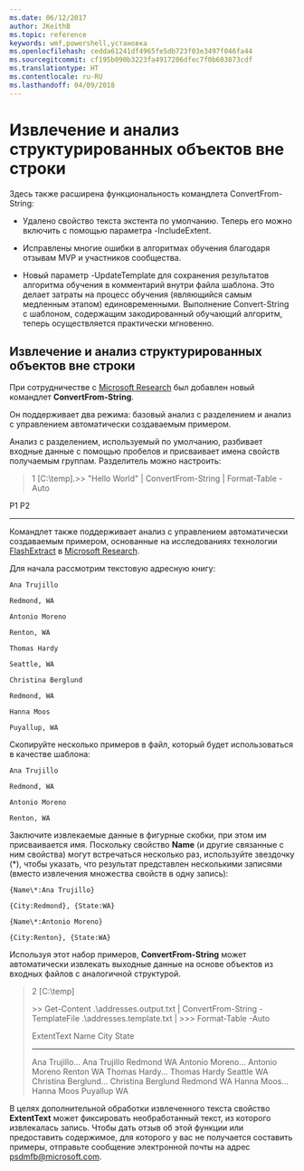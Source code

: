 ```yaml
---
ms.date: 06/12/2017
author: JKeithB
ms.topic: reference
keywords: wmf,powershell,установка
ms.openlocfilehash: cedda61241df4965fe5db723f03e3497f046fa44
ms.sourcegitcommit: cf195b090b3223fa4917206dfec7f0b603873cdf
ms.translationtype: HT
ms.contentlocale: ru-RU
ms.lasthandoff: 04/09/2018
---
```

# <a name="extract-and-parse-structured-objects-out-of-string"></a>Извлечение и анализ структурированных объектов вне строки
Здесь также расширена функциональность командлета ConvertFrom-String:

-   Удалено свойство текста экстента по умолчанию. Теперь его можно включить с помощью параметра -IncludeExtent.

-   Исправлены многие ошибки в алгоритмах обучения благодаря отзывам MVP и участников сообщества.

-   Новый параметр -UpdateTemplate для сохранения результатов алгоритма обучения в комментарий внутри файла шаблона. Это делает затраты на процесс обучения (являющийся самым медленным этапом) единовременными. Выполнение Convert-String с шаблоном, содержащим закодированный обучающий алгоритм, теперь осуществляется практически мгновенно.


<a name="extract-and-parse-structured-objects-out-of-string-content"></a>Извлечение и анализ структурированных объектов вне строки
----------------------------------------------------------

При сотрудничестве с [Microsoft Research](http://research.microsoft.com/) был добавлен новый командлет **ConvertFrom-String**.

Он поддерживает два режима: базовый анализ с разделением и анализ с управлением автоматически создаваемым примером.

Анализ с разделением, используемый по умолчанию, разбивает входные данные с помощью пробелов и присваивает имена свойств получаемым группам. Разделитель можно настроить:

> 1 \[C:\\temp\].&gt;&gt; "Hello World" | ConvertFrom-String | Format-Table -Auto

P1    P2
--    --

Командлет также поддерживает анализ с управлением автоматически создаваемым примером, основанные на исследованиях технологии [FlashExtract](http://research.microsoft.com/en-us/um/people/sumitg/flashextract.html) в [Microsoft Research](http://research.microsoft.com).

Для начала рассмотрим текстовую адресную книгу:

    Ana Trujillo

    Redmond, WA

    Antonio Moreno

    Renton, WA

    Thomas Hardy

    Seattle, WA

    Christina Berglund

    Redmond, WA

    Hanna Moos

    Puyallup, WA

Скопируйте несколько примеров в файл, который будет использоваться в качестве шаблона:

    Ana Trujillo

    Redmond, WA

    Antonio Moreno

    Renton, WA



Заключите извлекаемые данные в фигурные скобки, при этом им присваивается имя. Поскольку свойство **Name** (и другие связанные с ним свойства) могут встречаться несколько раз, используйте звездочку (\*), чтобы указать, что результат представлен несколькими записями (вместо извлечения множества свойств в одну запись):

    {Name\*:Ana Trujillo}

    {City:Redmond}, {State:WA}

    {Name\*:Antonio Moreno}

    {City:Renton}, {State:WA}

Используя этот набор примеров, **ConvertFrom-String** может автоматически извлекать выходные данные на основе объектов из входных файлов с аналогичной структурой.

> 2 \[C:\\temp\]
>
> &gt;&gt; Get-Content .\\addresses.output.txt | ConvertFrom-String -TemplateFile .\\addresses.template.txt | &gt;&gt;&gt; Format-Table -Auto
>
> ExtentText                     Name               City     State
> ----------                     ----               ----     -----
> Ana Trujillo...                Ana Trujillo       Redmond  WA Antonio Moreno...              Antonio Moreno     Renton   WA Thomas Hardy...                Thomas Hardy       Seattle  WA Christina Berglund...          Christina Berglund Redmond  WA Hanna Moos...                  Hanna Moos         Puyallup WA

В целях дополнительной обработки извлеченного текста свойство **ExtentText** может фиксировать необработанный текст, из которого извлекалась запись. Чтобы дать отзыв об этой функции или предоставить содержимое, для которого у вас не получается составить примеры, отправьте сообщение электронной почты на адрес <psdmfb@microsoft.com>.